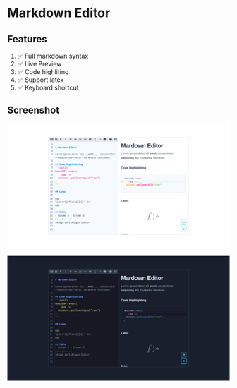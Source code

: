 # Markdown Editor

## Features

1. ✅ Full markdown syntax
2. ✅ Live Preview
3. ✅ Code highliting
4. ✅ Support latex
5. ✅ Keyboard shortcut

## Screenshot

![Light](images/light.png)

![Dark](images/dark.png)
